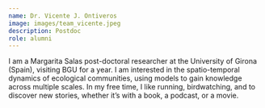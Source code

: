 ```yaml
---
name: Dr. Vicente J. Ontiveros
image: images/team_vicente.jpeg
description: Postdoc
role: alumni
---
```


I am a Margarita Salas post-doctoral researcher at the University of Girona (Spain), visiting BGU for a year. I am interested in the spatio-temporal dynamics of ecological communities, using models to gain knowledge across multiple scales. In my free time, I like running, birdwatching, and to discover new stories, whether it’s with a book, a podcast, or a movie.
